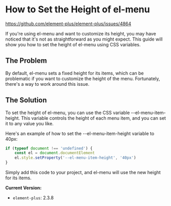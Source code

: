 # How to Set the Height of el-menu

https://github.com/element-plus/element-plus/issues/4864

If you're using el-menu and want to customize its height, you may have noticed that it's not as straightforward as you might expect. This guide will show you how to set the height of el-menu using CSS variables.

## The Problem

By default, el-menu sets a fixed height for its items, which can be problematic if you want to customize the height of the menu. Fortunately, there's a way to work around this issue.

## The Solution

To set the height of el-menu, you can use the CSS variable --el-menu-item-height. This variable controls the height of each menu item, and you can set it to any value you like.

Here's an example of how to set the --el-menu-item-height variable to 40px:
```javascript
if (typeof document !== 'undefined') {
    const el = document.documentElement
    el.style.setProperty('--el-menu-item-height', '40px')
}
```
Simply add this code to your project, and el-menu will use the new height for its items.

**Current Version:**  
- `element-plus`: 2.3.8
